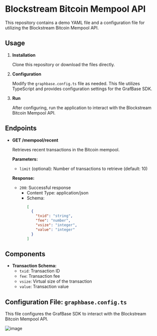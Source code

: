 # Blockstream Bitcoin Mempool API

This repository contains a demo YAML file and a configuration file for utilizing the Blockstream Bitcoin Mempool API.

## Usage

1. **Installation**

   Clone this repository or download the files directly.

2. **Configuration**

   Modify the `graphbase.config.ts` file as needed. This file utilizes TypeScript and provides configuration settings for the GrafBase SDK.

3. **Run**

   After configuring, run the application to interact with the Blockstream Bitcoin Mempool API.

## Endpoints

- **GET /mempool/recent**

  Retrieves recent transactions in the Bitcoin mempool.

  **Parameters:**
  - `limit` (optional): Number of transactions to retrieve (default: 10)

  **Response:**
  - `200`: Successful response
    - Content Type: application/json
    - Schema:
      ```json
      [
        {
          "txid": "string",
          "fee": "number",
          "vsize": "integer",
          "value": "integer"
        }
      ]
      ```

## Components

- **Transaction Schema:**
  - `txid`: Transaction ID
  - `fee`: Transaction fee
  - `vsize`: Virtual size of the transaction
  - `value`: Transaction value

## Configuration File: `graphbase.config.ts`

This file configures the GrafBase SDK to interact with the Blockstream Bitcoin Mempool API.


![image](https://github.com/SidharthReddy11265/sid_bitcoin_graphbase/assets/113542771/4c4323e8-8c6b-47f6-97b3-dd7f4142fed7)
